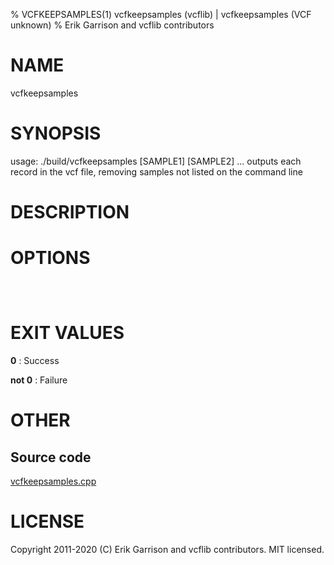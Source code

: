 % VCFKEEPSAMPLES(1) vcfkeepsamples (vcflib) | vcfkeepsamples (VCF unknown)
% Erik Garrison and vcflib contributors

# NAME

vcfkeepsamples

# SYNOPSIS

usage: ./build/vcfkeepsamples <vcf file> [SAMPLE1] [SAMPLE2] ... outputs each record in the vcf file, removing samples not listed on the command line

# DESCRIPTION



# OPTIONS

```



```



# EXIT VALUES

**0**
: Success

**not 0**
: Failure

# OTHER

## Source code

[vcfkeepsamples.cpp](https://github.com/vcflib/vcflib/blob/master/src/vcfkeepsamples.cpp)

# LICENSE

Copyright 2011-2020 (C) Erik Garrison and vcflib contributors. MIT licensed.

<!--
  Created with ./scripts/bin2md.rb scripts/bin2md-template.erb
-->
